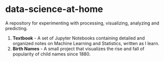 # data-science-at-home
A repository for experimenting with processing, visualizing, analyzing and predicting. 

1. __Textbook__ - A set of Jupyter Notebooks containing detailed and organized notes on Machine Learning and Statistics, written as I learn. 
2. __Birth Names__ - A small project that visualizes the rise and fall of popularity of child names since 1880.
